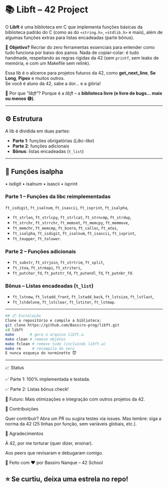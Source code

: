 
# 📚 Libft – 42 Project  

O **Libft** é uma biblioteca em C que implementa funções básicas da biblioteca padrão do C (como as do `<string.h>`, `<stdlib.h>` e mais), além de algumas funções extras para listas encadeadas (parte bônus).  

🎯 **Objetivo?** Recriar do zero ferramentas essenciais para entender como tudo funciona por baixo dos panos. Nada de copiar-colar: é tudo handmade, respeitando as regras rígidas da 42 (sem `printf`, sem leaks de memória, e com um Makefile sem relink).  

Essa lib é o alicerce para projetos futuros da 42, como **get_next_line**, **So Long**, **Pipex** e muitos outros.  
Se você é aluno da 42, sabe a dor... e a glória!  

📌 Por que *"libft"*? Porque é a *libft* – a **biblioteca livre (e livre de bugs... mais ou menos 😅)**.  

---

## ⚙️ Estrutura  

A lib é dividida em duas partes:  

- **Parte 1**: funções obrigatórias (*Libc-like*)  
- **Parte 2**: funções adicionais  
- **Bônus**: listas encadeadas (`t_list`)  

---

## 🔨 Funções     isalpha
• isdigit
• isalnum
• isascii
• isprint


### Parte 1 – Funções da libc reimplementadas  
  `ft_isdigit`, `ft_isalnum`, `ft_isascii`, `ft_isprint`, `ft_isalpha`,
- `ft_strlen`, `ft_strlcpy`, `ft_strlcat`, `ft_strncmp`, `ft_strdup`,  
- `ft_strchr`, `ft_strrchr`, `ft_memset`, `ft_memcpy`, `ft_memmove`,  
- `ft_memchr`, `ft_memcmp`, `ft_bzero`, `ft_calloc`, `ft_atoi`,  
- `ft_isalpha`, `ft_isdigit`, `ft_isalnum`, `ft_isascii`, `ft_isprint`,  
- `ft_toupper`, `ft_tolower`.  

### Parte 2 – Funções adicionais  
- `ft_substr`, `ft_strjoin`, `ft_strtrim`, `ft_split`,  
- `ft_itoa`, `ft_strmapi`, `ft_striteri`,  
- `ft_putchar_fd`, `ft_putstr_fd`, `ft_putendl_fd`, `ft_putnbr_fd`.  

### Bônus – Listas encadeadas (`t_list`)  
- `ft_lstnew`, `ft_lstadd_front`, `ft_lstadd_back`, `ft_lstsize`, `ft_lstlast`,  
- `ft_lstdelone`, `ft_lstclear`, `ft_lstiter`, `ft_lstmap`.  

---
```bash
## 📦 Instalação
Clone o repositório e compile a biblioteca:
git clone https://github.com/Bassiro-prog/libft.git
cd libft
make       # gera o arquivo libft.a
make clean # remove objetos
make fclean # remove tudo (incluindo libft.a)
make re     # recompila do zero
E nunca esqueça do norminette 😈
```
---
📈 Status

✅ Parte 1: 100% implementada e testada.

✅ Parte 2: Listas bônus check!

🚧 Futuro: Mais otimizações e integração com outros projetos da 42.

🤝 Contribuições

Quer contribuir? Abra um PR ou sugira testes via issues.
Mas lembre: siga a norma da 42 (25 linhas por função, sem variáveis globais, etc.).

🙏 Agradecimentos

À 42, por me torturar (quer dizer, ensinar).

Aos peers que revisaram e debugaram comigo.

👤 Feito com ❤️ por Bassiro Nanque – 42 School

⭐ Se curtiu, deixa uma estrela no repo!
---
